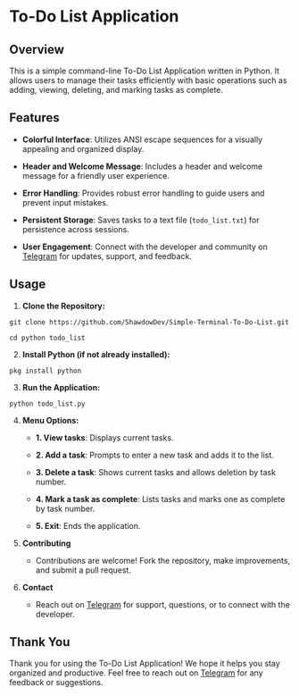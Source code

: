 # To-Do List Application

## Overview
This is a simple command-line To-Do List Application written in Python. It allows users to manage their tasks efficiently with basic operations such as adding, viewing, deleting, and marking tasks as complete.

## Features
- **Colorful Interface**: Utilizes ANSI escape sequences for a visually appealing and organized display.

- **Header and Welcome Message**: Includes a header and welcome message for a friendly user experience.

- **Error Handling**: Provides robust error handling to guide users and prevent input mistakes.

- **Persistent Storage**: Saves tasks to a text file (`todo_list.txt`) for persistence across sessions.

- **User Engagement**: Connect with the developer and community on [Telegram](https://t.me/ShadowDev_Official) for updates, support, and feedback.

## Usage
1. **Clone the Repository:**

```
git clone https://github.com/ShawdowDev/Simple-Terminal-To-Do-List.git
```


```
cd python todo_list
```

2. **Install Python (if not already installed):**

```
pkg install python
```


3. **Run the Application:**
   
```
python todo_list.py
```

4. **Menu Options:**
   
   - **1. View tasks**: Displays current tasks.
     
   - **2. Add a task**: Prompts to enter a new task and adds it to the list.
     
   - **3. Delete a task**: Shows current tasks and allows deletion by task number.
     
   - **4. Mark a task as complete**: Lists tasks and marks one as complete by task number.
     
   - **5. Exit**: Ends the application.

7. **Contributing**
   - Contributions are welcome! Fork the repository, make improvements, and submit a pull request.

8. **Contact**
   - Reach out on [Telegram](https://t.me/ShadowDev_Official) for support, questions, or to connect with the developer.


## Thank You
Thank you for using the To-Do List Application! We hope it helps you stay organized and productive. Feel free to reach out on [Telegram](https://t.me/ShadowDev_Official) for any feedback or suggestions.
